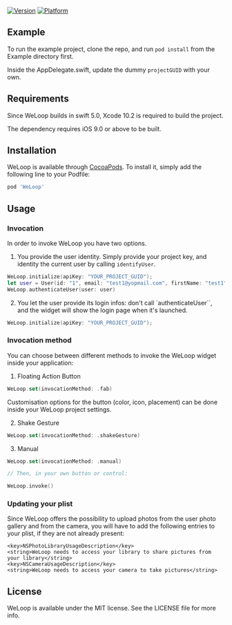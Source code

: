 [![Version](https://img.shields.io/cocoapods/v/WeLoop.svg?style=flat)](https://cocoapods.org/pods/WeLoop)
[![Platform](https://img.shields.io/cocoapods/p/WeLoop.svg?style=flat)](https://cocoapods.org/pods/WeLoop)


## Example

To run the example project, clone the repo, and run `pod install` from the Example directory first.

Inside the AppDelegate.swift, update the dummy `projectGUID` with your own.

## Requirements

Since WeLoop builds in swift 5.0, Xcode 10.2 is required to build the project.

The dependency requires iOS 9.0 or above to be built.

## Installation

WeLoop is available through [CocoaPods](https://cocoapods.org). To install
it, simply add the following line to your Podfile:

```ruby
pod 'WeLoop'
```

## Usage

### Invocation

In order to invoke WeLoop you have two options. 

1. You provide the user identity. Simply provide your project key, and identity the current user by calling `identifyUser`.

```swift
WeLoop.initialize(apiKey: "YOUR_PROJECT_GUID");
let user = User(id: "1", email: "test1@yopmail.com", firstName: "test1", lastName: "test2")
WeLoop.authenticateUser(user: user)
```

2. You let the user provide its login infos: don't call `authenticateUser``, and the widget will show the login page when it's launched.

```swift
WeLoop.initialize(apiKey: "YOUR_PROJECT_GUID");
```


### Invocation method

You can choose between different methods to invoke the WeLoop widget inside your application:

1. Floating Action Button

```swift
WeLoop.set(invocationMethod: .fab)
```

Customisation options for the button (color, icon, placement) can be done inside your WeLoop project settings.

2. Shake Gesture

```swift
WeLoop.set(invocationMethod: .shakeGesture)
```

3. Manual

```swift
WeLoop.set(invocationMethod: .manual)

// Then, in your own button or control:

WeLoop.invoke()

```

### Updating your plist

Since WeLoop offers the possibility to upload photos from the user photo gallery and from the camera, you will have to add the following entries to your plist, if they are not already present:

```plist
<key>NSPhotoLibraryUsageDescription</key>
<string>WeLoop needs to access your library to share pictures from your library</string>
<key>NSCameraUsageDescription</key>
<string>WeLoop needs to access your camera to take pictures</string>
```

## License

WeLoop is available under the MIT license. See the LICENSE file for more info.
